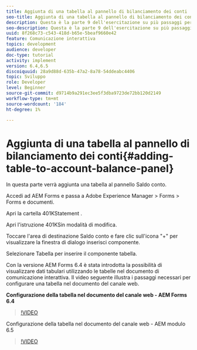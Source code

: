 ```yaml
---
title: Aggiunta di una tabella al pannello di bilanciamento dei conti
seo-title: Aggiunta di una tabella al pannello di bilanciamento dei conti
description: Questa è la parte 9 dell'esercitazione su più passaggi per la creazione del primo documento di comunicazione interattivo. In questa parte verrà aggiunta una tabella al pannello Saldo account.
seo-description: Questa è la parte 9 dell'esercitazione su più passaggi per la creazione del primo documento di comunicazione interattivo. In questa parte verrà aggiunta una tabella al pannello Saldo account.
uuid: 8f268c73-c543-418d-b65e-5beaf9660e42
feature: Comunicazione interattiva
topics: development
audience: developer
doc-type: tutorial
activity: implement
version: 6.4,6.5
discoiquuid: 28a9d88d-635b-47a2-8a78-54ddeabc4406
topic: Sviluppo
role: Developer
level: Beginner
source-git-commit: d9714b9a291ec3ee5f3dba9723de72bb120d2149
workflow-type: tm+mt
source-wordcount: '184'
ht-degree: 1%

---
```



# Aggiunta di una tabella al pannello di bilanciamento dei conti{#adding-table-to-account-balance-panel}

In questa parte verrà aggiunta una tabella al pannello Saldo conto.

Accedi ad AEM Forms e passa a Adobe Experience Manager > Forms > Forms e documenti.

Apri la cartella 401KStatement .

Apri l&#39;istruzione 401KSin modalità di modifica.

Toccare l&#39;area di destinazione Saldo conto e fare clic sull&#39;icona &quot;+&quot; per visualizzare la finestra di dialogo inserisci componente.

Selezionare Tabella per inserire il componente tabella.

Con la versione AEM Forms 6.4 è stata introdotta la possibilità di visualizzare dati tabulari utilizzando le tabelle nel documento di comunicazione interattiva. Il video seguente illustra i passaggi necessari per configurare una tabella nel documento del canale web.

**Configurazione della tabella nel documento del canale web - AEM Forms 6.4**

>[!VIDEO](https://video.tv.adobe.com/v/22360/?quality=9&learn=on)

Configurazione della tabella nel documento del canale web - AEM modulo 6.5

>[!VIDEO](https://video.tv.adobe.com/v/27847?quality=9&learn=on)


